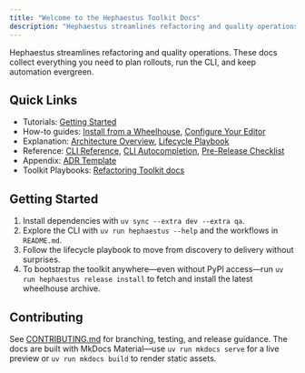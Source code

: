 ```yaml
---
title: "Welcome to the Hephaestus Toolkit Docs"
description: "Hephaestus streamlines refactoring and quality operations. These docs collect everything you need to plan rollouts, run the CLI, and keep automation evergreen...."
---
```

Hephaestus streamlines refactoring and quality operations. These docs collect everything you need to
plan rollouts, run the CLI, and keep automation evergreen.

## Quick Links

- Tutorials: [Getting Started](/tutorials/getting-started/)
- How-to guides: [Install from a Wheelhouse](/how-to/install-wheelhouse/), [Configure Your Editor](/how-to/editor-setup/)
- Explanation: [Architecture Overview](/explanation/architecture/), [Lifecycle Playbook](/lifecycle/)
- Reference: [CLI Reference](/reference/cli/), [CLI Autocompletion](/cli-completions/), [Pre-Release Checklist](/pre-release-checklist/)
- Appendix: [ADR Template](/adr/0000-template/)
- Toolkit Playbooks: [Refactoring Toolkit docs](/hephaestus-toolkit/refactoring/docs/README/)

## Getting Started

1. Install dependencies with `uv sync --extra dev --extra qa`.
2. Explore the CLI with `uv run hephaestus --help` and the workflows in `README.md`.
3. Follow the lifecycle playbook to move from discovery to delivery without surprises.
4. To bootstrap the toolkit anywhere—even without PyPI access—run `uv run hephaestus release install`
   to fetch and install the latest wheelhouse archive.

## Contributing

See [CONTRIBUTING.md](/CONTRIBUTING/) for branching, testing, and release guidance. The docs
are built with MkDocs Material—use `uv run mkdocs serve` for a live preview or `uv run mkdocs build`
to render static assets.
